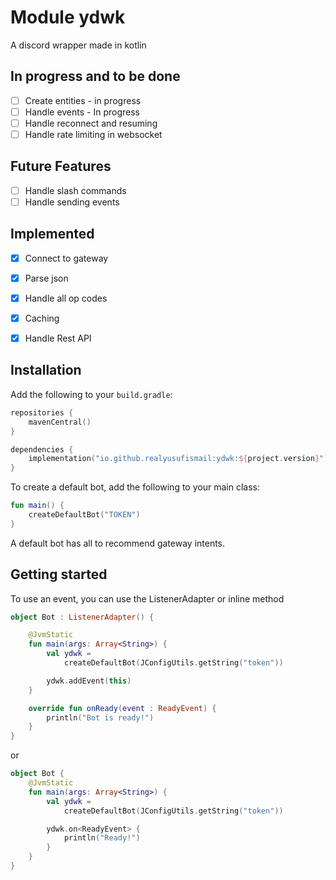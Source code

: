 

# Module ydwk

A discord wrapper made in kotlin

## In progress and to be done
- [ ] Create entities - in progress
- [ ] Handle events - In progress
- [ ] Handle reconnect and resuming
- [ ] Handle rate limiting in websocket

## Future Features
- [ ] Handle slash commands
- [ ] Handle sending events

## Implemented
- [x] Connect to gateway
- [x] Parse json
- [x] Handle all op codes
- [x] Caching
- [x] Handle Rest API



## Installation

Add the following to your `build.gradle`:

```kotlin
repositories {
    mavenCentral()
}

dependencies {
    implementation("io.github.realyusufismail:ydwk:${project.version}")
}
```

To create a default bot, add the following to your main class:

```kotlin
fun main() {
    createDefaultBot("TOKEN")
}
```

A default bot has all to recommend gateway intents.

## Getting started

To use an event, you can use the ListenerAdapter or inline method

```kotlin
object Bot : ListenerAdapter() {

    @JvmStatic
    fun main(args: Array<String>) {
        val ydwk =
            createDefaultBot(JConfigUtils.getString("token"))

        ydwk.addEvent(this)
    }

    override fun onReady(event : ReadyEvent) {
        println("Bot is ready!")
    }
}
```

or 

```kotlin
object Bot {
    @JvmStatic
    fun main(args: Array<String>) {
        val ydwk =
            createDefaultBot(JConfigUtils.getString("token"))

        ydwk.on<ReadyEvent> {
            println("Ready!")
        }
    }
}
```